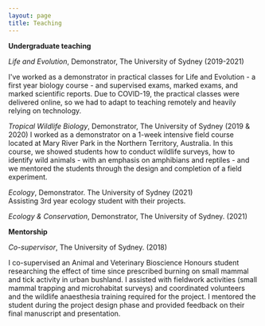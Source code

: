 ```yaml
---
layout: page
title: Teaching
---
```


**Undergraduate teaching**

_Life and Evolution_, Demonstrator, The University of Sydney (2019-2021)

I've worked as a demonstrator in practical classes for Life and Evolution - a first year biology course - and supervised exams, marked exams, and marked scientific reports. Due to COVID-19, the practical classes were delivered online, so we had to adapt to teaching remotely and heavily relying on technology. 

_Tropical Wildlife Biology_, Demonstrator, The University of Sydney (2019 & 2020)
I worked as a demonstrator on a 1-week intensive field course located at Mary River Park in the Northern Territory, Australia. In this course, we showed students how to conduct wildlife surveys, how to identify wild animals - with an emphasis on amphibians and reptiles - and we mentored the students through the design and completion of a field experiment.

_Ecology_, Demonstrator. The University of Sydney (2021)   
Assisting 3rd year ecology student with their projects.

_Ecology & Conservation_, Demonstrator, The University of Sydney. (2021)                                                

**Mentorship**

_Co-supervisor_, The University of Sydney. (2018)

I co-supervised an Animal and Veterinary Bioscience Honours student researching the effect of time since prescribed burning on small mammal and tick activity in urban bushland. I assisted with fieldwork activities (small mammal trapping and microhabitat surveys) and coordinated volunteers and the wildlife anaesthesia training required for the project. I mentored the student during the project design phase and provided feedback on their final manuscript and presentation.


